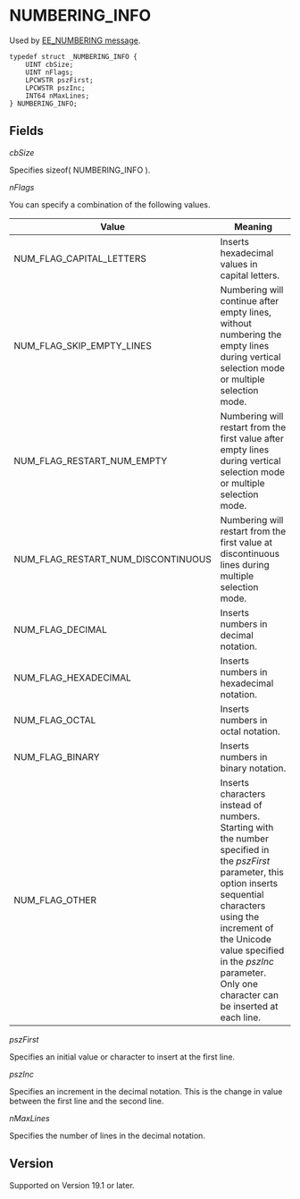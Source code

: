 # NUMBERING\_INFO

Used by
[EE\_NUMBERING message](../message/ee_numbering).

```
typedef struct _NUMBERING_INFO {
	UINT cbSize;
	UINT nFlags;
	LPCWSTR pszFirst;
	LPCWSTR pszInc;
	INT64 nMaxLines;
} NUMBERING_INFO;
```

## Fields

_cbSize_

Specifies sizeof( NUMBERING\_INFO ).

_nFlags_

You can specify a combination of the following values.

| Value | Meaning |
| --- | --- |
| NUM\_FLAG\_CAPITAL\_LETTERS | Inserts hexadecimal values in capital letters. |
| NUM\_FLAG\_SKIP\_EMPTY\_LINES | Numbering will continue after empty lines, without numbering the empty lines during vertical selection mode or multiple selection mode. |
| NUM\_FLAG\_RESTART\_NUM\_EMPTY | Numbering will restart from the first value after empty lines during vertical selection mode or multiple selection mode. |
| NUM\_FLAG\_RESTART\_NUM\_DISCONTINUOUS | Numbering will restart from the first value at discontinuous lines during multiple selection mode. |
| NUM\_FLAG\_DECIMAL | Inserts numbers in decimal notation. |
| NUM\_FLAG\_HEXADECIMAL | Inserts numbers in hexadecimal notation. |
| NUM\_FLAG\_OCTAL | Inserts numbers in octal notation. |
| NUM\_FLAG\_BINARY | Inserts numbers in binary notation. |
| NUM\_FLAG\_OTHER | Inserts characters instead of numbers. Starting with the number specified in <br>the _pszFirst_ parameter, this option inserts sequential characters using the <br>increment of the Unicode value specified in the _pszInc_ parameter. Only one <br>character can be inserted at each line. |

_pszFirst_

Specifies an initial value or character to insert at the first line.

_pszInc_

Specifies an increment in the decimal notation. This is the change in value between the first line and the second line.

_nMaxLines_

Specifies the number of lines in the decimal notation.

## Version

Supported on Version 19.1 or later.
